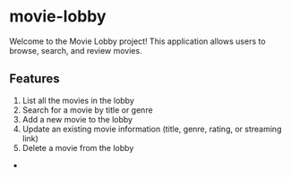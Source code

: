 # movie-lobby
Welcome to the Movie Lobby project! This application allows users to browse, search, and review movies.

## Features

1. List all the movies in the lobby
2. Search for a movie by title or genre
3. Add a new movie to the lobby
4. Update an existing movie information (title, genre, rating, or streaming link)
5. Delete a movie from the lobby
- 